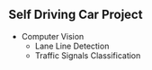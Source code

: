 ## Self Driving Car Project
* Computer Vision
  - Lane Line Detection
  - Traffic Signals Classification
